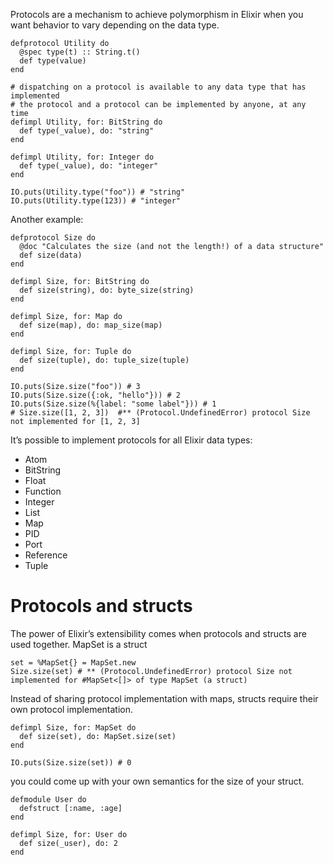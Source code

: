 Protocols are a mechanism to achieve polymorphism in Elixir when you want behavior to vary depending on the data type. 

    defprotocol Utility do
      @spec type(t) :: String.t()
      def type(value)
    end

    # dispatching on a protocol is available to any data type that has implemented 
    # the protocol and a protocol can be implemented by anyone, at any time
    defimpl Utility, for: BitString do
      def type(_value), do: "string"
    end

    defimpl Utility, for: Integer do
      def type(_value), do: "integer"
    end

    IO.puts(Utility.type("foo")) # "string"
    IO.puts(Utility.type(123)) # "integer"

Another example:

    defprotocol Size do
      @doc "Calculates the size (and not the length!) of a data structure"
      def size(data)
    end

    defimpl Size, for: BitString do
      def size(string), do: byte_size(string)
    end

    defimpl Size, for: Map do
      def size(map), do: map_size(map)
    end

    defimpl Size, for: Tuple do
      def size(tuple), do: tuple_size(tuple)
    end

    IO.puts(Size.size("foo")) # 3
    IO.puts(Size.size({:ok, "hello"})) # 2
    IO.puts(Size.size(%{label: "some label"})) # 1
    # Size.size([1, 2, 3])  #** (Protocol.UndefinedError) protocol Size not implemented for [1, 2, 3]
    
It’s possible to implement protocols for all Elixir data types:

* Atom
* BitString
* Float
* Function
* Integer
* List
* Map
* PID
* Port
* Reference
* Tuple

# Protocols and structs
The power of Elixir’s extensibility comes when protocols and structs are used together.
MapSet is a struct

    set = %MapSet{} = MapSet.new
    Size.size(set) # ** (Protocol.UndefinedError) protocol Size not implemented for #MapSet<[]> of type MapSet (a struct)

Instead of sharing protocol implementation with maps, structs require their own protocol implementation.

    defimpl Size, for: MapSet do
      def size(set), do: MapSet.size(set)
    end

    IO.puts(Size.size(set)) # 0

you could come up with your own semantics for the size of your struct.

    defmodule User do
      defstruct [:name, :age]
    end

    defimpl Size, for: User do
      def size(_user), do: 2
    end
